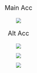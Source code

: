 <p align="center" style="font-size: 20px;">
    Main Acc
</p>

<p align=center>
    <a herf="https://discord.com/users/878830839822176287"> <img src="https://lanyard.cnrad.dev/api/878830839822176287?&bg=141321&borderRadius=20px&hideTimestamp=true"> </a>
</p>

<p align="center" style="font-size: 20px;">
    Alt Acc
</p>

<p align=center>
    <a herf="https://discord.com/users/915809531865477180"> <img src="https://lanyard.cnrad.dev/api/915809531865477180?&bg=141321&borderRadius=20px&hideTimestamp=true"> </a>
</p>

<p align=center>
    <a herf=""> <img src="https://github-readme-stats.vercel.app/api/top-langs/?username=69you&langs_count=8&theme=radical"> </a>
</p>
<p align=center>
    <a herf=""> <img src="https://github-readme-stats.vercel.app/api?username=69you&show_icons=true&theme=radical"> </a>
</p>
